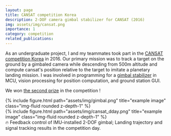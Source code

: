 ```yaml
---
layout: page
title: CANSAT competition Korea
description: 2-DOF camera gimbal stabilizer for CANSAT (2016)
img: assets/img/cansat.png
importance: 1
category: competition
related_publications:
---
```


As an undergraduate project, I and my teammates took part in the [CANSAT competition Korea](https://cansat.kaist.ac.kr/e_index.php) in 2016. Our primary mission was to track a target on the ground by a gimbaled camera while descending from 500m altitude and compute cansat's position relative to the target to imitate a planetary landing mission. I was involved in programming for a [gimbal stabilizer](https://www.youtube.com/watch?v=dVIxHL-qj1Y&t=0s) in MCU, vision processing for position computation, and ground station GUI.

We won [the second prize](https://cansat.kaist.ac.kr/em04_05) in the competition !

<!-- <a href="https://www.youtube.com/watch?v=dVIxHL-qj1Y&t=0s" target="_blank">
 <img src="http://img.youtube.com/vi/dVIxHL-qj1Y/0.jpg" alt="Watch the video" width="400" />
</a> -->

<div class="row">
    <div class="col-sm mt-3 mt-md-0">
        {% include figure.html path="assets/img/gimbal.png" title="example image" class="img-fluid rounded z-depth-1" %}
    </div>
    <div class="col-sm mt-3 mt-md-0">
        {% include figure.html path="assets/img/cansat_dday.png" title="example image" class="img-fluid rounded z-depth-1" %}
    </div>
</div>
<div class="caption">
    🔥 Feedback control of IMU-installed 2-DOF gimbal; Landing trajectory and signal tracking results in the competition day.
</div>
